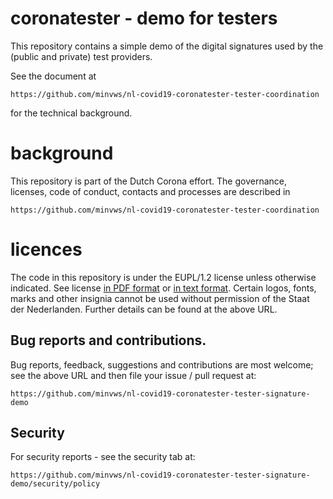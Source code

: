 # coronatester - demo for testers

This repository contains a simple demo of the digital signatures used by the
(public and private) test providers.

See the document at

	https://github.com/minvws/nl-covid19-coronatester-tester-coordination

for the technical background.

# background

This repository is part of the Dutch Corona effort. The governance, 
licenses, code of conduct, contacts and processes are described in 

	https://github.com/minvws/nl-covid19-coronatester-tester-coordination

# licences

The code in this repository is under the EUPL/1.2 license unless 
otherwise indicated. See license [in PDF format](license.pdf) or [in text format](license.txt).
Certain logos, fonts, marks and other insignia  cannot be used without permission of the Staat der Nederlanden. 
Further details can be found at the above URL.

## Bug reports and contributions.

Bug reports, feedback, suggestions and contributions are most welcome; 
see the above URL and then file your issue / pull request at:

	https://github.com/minvws/nl-covid19-coronatester-tester-signature-demo

## Security 

For security reports - see the security tab at:

	https://github.com/minvws/nl-covid19-coronatester-tester-signature-demo/security/policy

